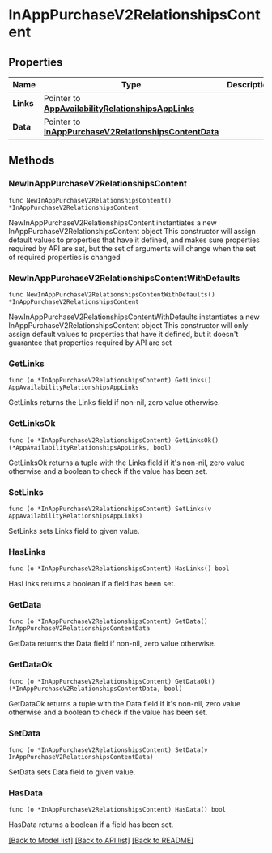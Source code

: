 # InAppPurchaseV2RelationshipsContent

## Properties

Name | Type | Description | Notes
------------ | ------------- | ------------- | -------------
**Links** | Pointer to [**AppAvailabilityRelationshipsAppLinks**](AppAvailabilityRelationshipsAppLinks.md) |  | [optional] 
**Data** | Pointer to [**InAppPurchaseV2RelationshipsContentData**](InAppPurchaseV2RelationshipsContentData.md) |  | [optional] 

## Methods

### NewInAppPurchaseV2RelationshipsContent

`func NewInAppPurchaseV2RelationshipsContent() *InAppPurchaseV2RelationshipsContent`

NewInAppPurchaseV2RelationshipsContent instantiates a new InAppPurchaseV2RelationshipsContent object
This constructor will assign default values to properties that have it defined,
and makes sure properties required by API are set, but the set of arguments
will change when the set of required properties is changed

### NewInAppPurchaseV2RelationshipsContentWithDefaults

`func NewInAppPurchaseV2RelationshipsContentWithDefaults() *InAppPurchaseV2RelationshipsContent`

NewInAppPurchaseV2RelationshipsContentWithDefaults instantiates a new InAppPurchaseV2RelationshipsContent object
This constructor will only assign default values to properties that have it defined,
but it doesn't guarantee that properties required by API are set

### GetLinks

`func (o *InAppPurchaseV2RelationshipsContent) GetLinks() AppAvailabilityRelationshipsAppLinks`

GetLinks returns the Links field if non-nil, zero value otherwise.

### GetLinksOk

`func (o *InAppPurchaseV2RelationshipsContent) GetLinksOk() (*AppAvailabilityRelationshipsAppLinks, bool)`

GetLinksOk returns a tuple with the Links field if it's non-nil, zero value otherwise
and a boolean to check if the value has been set.

### SetLinks

`func (o *InAppPurchaseV2RelationshipsContent) SetLinks(v AppAvailabilityRelationshipsAppLinks)`

SetLinks sets Links field to given value.

### HasLinks

`func (o *InAppPurchaseV2RelationshipsContent) HasLinks() bool`

HasLinks returns a boolean if a field has been set.

### GetData

`func (o *InAppPurchaseV2RelationshipsContent) GetData() InAppPurchaseV2RelationshipsContentData`

GetData returns the Data field if non-nil, zero value otherwise.

### GetDataOk

`func (o *InAppPurchaseV2RelationshipsContent) GetDataOk() (*InAppPurchaseV2RelationshipsContentData, bool)`

GetDataOk returns a tuple with the Data field if it's non-nil, zero value otherwise
and a boolean to check if the value has been set.

### SetData

`func (o *InAppPurchaseV2RelationshipsContent) SetData(v InAppPurchaseV2RelationshipsContentData)`

SetData sets Data field to given value.

### HasData

`func (o *InAppPurchaseV2RelationshipsContent) HasData() bool`

HasData returns a boolean if a field has been set.


[[Back to Model list]](../README.md#documentation-for-models) [[Back to API list]](../README.md#documentation-for-api-endpoints) [[Back to README]](../README.md)


